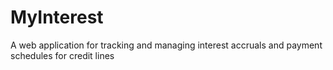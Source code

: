 # MyInterest
A web application for tracking and managing interest accruals and payment schedules for credit lines
